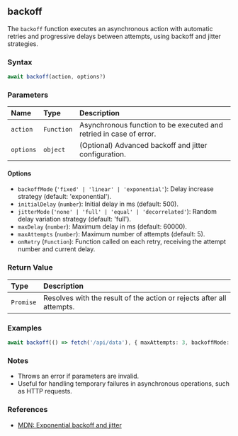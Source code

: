 ## backoff

The `backoff` function executes an asynchronous action with automatic retries and progressive delays between attempts, using backoff and jitter strategies.

### Syntax

```typescript
await backoff(action, options?)
```

### Parameters

| Name        | Type                                   | Description                                                                 |
| :---------- | :------------------------------------- | :--------------------------------------------------------------------------|
| `action`    | `Function`                             | Asynchronous function to be executed and retried in case of error.          |
| `options`   | `object`                               | (Optional) Advanced backoff and jitter configuration.                       |

#### Options
- `backoffMode` (`'fixed' | 'linear' | 'exponential'`): Delay increase strategy (default: 'exponential').
- `initialDelay` (`number`): Initial delay in ms (default: 500).
- `jitterMode` (`'none' | 'full' | 'equal' | 'decorrelated'`): Random delay variation strategy (default: 'full').
- `maxDelay` (`number`): Maximum delay in ms (default: 60000).
- `maxAttempts` (`number`): Maximum number of attempts (default: 5).
- `onRetry` (`Function`): Function called on each retry, receiving the attempt number and current delay.

### Return Value

| Type         | Description                                                            |
| :----------- | :---------------------------------------------------------------------|
| `Promise`    | Resolves with the result of the action or rejects after all attempts.  |

### Examples

```typescript
await backoff(() => fetch('/api/data'), { maxAttempts: 3, backoffMode: 'linear' });
```

### Notes

- Throws an error if parameters are invalid.
- Useful for handling temporary failures in asynchronous operations, such as HTTP requests.

### References
- [MDN: Exponential backoff and jitter](https://aws.amazon.com/pt/blogs/architecture/exponential-backoff-and-jitter/)
